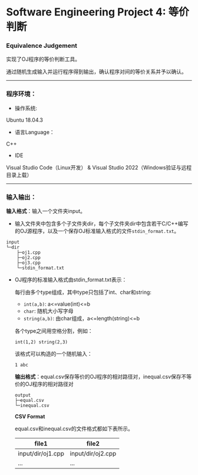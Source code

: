 # Software Engineering Project 4: 等价判断 
### Equivalence Judgement

实现了OJ程序的等价判断工具。

通过随机生成输入并运行程序得到输出，确认程序对间的等价关系并予以确认。

------

### 程序环境：

- 操作系统:

Ubuntu 18.04.3

- 语言Language：

C++

- IDE

Visual Studio Code（Linux开发） & Visual Studio 2022（Windows验证与远程目录上载）

------

### 输入输出：

**输入格式**：输入一个文件夹input。

- 输入文件夹中包含多个子文件夹dir，每个子文件夹dir中包含若干C/C++编写的OJ源程序，以及一个保存OJ标准输入格式的文件`stdin_format.txt`。
```
input
└─dir
    ├─oj1.cpp
    ├─oj2.cpp
    ├─oj3.cpp
    └─stdin_format.txt
```
- OJ程序的标准输入格式由stdin_format.txt表示：

  每行由多个type组成，其中type只包括了int、char和string:

  -  `int(a,b)`: a<=value(int)<=b
  -  `char`: 随机大小写字母
  -  `string(a,b)`: 由char组成，a<=length(string)<=b

  各个type之间用空格分割，例如：

  ```
  int(1,2) string(2,3)
  ```

  该格式可以构造的一个随机输入：

   `1 abc`

  **输出格式**：equal.csv保存等价的OJ程序的相对路径对，inequal.csv保存不等价的OJ程序的相对路径对

  ```
  output
  ├─equal.csv
  └─inequal.csv
  ```

  **CSV Format**

  equal.csv和inequal.csv的文件格式都如下表所示。

  | file1             | file2             |
  | ----------------- | ----------------- |
  | input/dir/oj1.cpp | input/dir/oj2.cpp |
  | ...               | ...               |
